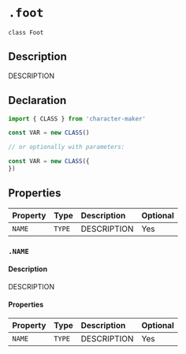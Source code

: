 # `.foot`

`class Foot`

## Description

DESCRIPTION

## Declaration

```js
import { CLASS } from 'character-maker'

const VAR = new CLASS()

// or optionally with parameters:

const VAR = new CLASS({
})
```

## Properties

| Property | Type     | Description | Optional |
| :------- | :------- | :---------- | :------- |
| `NAME`   | `TYPE`   | DESCRIPTION | Yes      |

### `.NAME`

#### Description

DESCRIPTION

#### Properties

| Property | Type     | Description | Optional |
| :------- | :------- | :---------- | :------- |
| `NAME`   | `TYPE`   | DESCRIPTION | Yes      |
